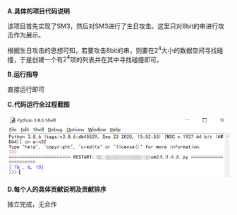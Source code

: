 **A.具体的项目代码说明**

该项目首先实现了SM3，然后对SM3进行了生日攻击。这里只对8bit的串进行攻击作为展示。

根据生日攻击的思想可知，若要攻击8bit的串，则要在$2^4$大小的数据空间寻找碰撞，于是创建一个有$2^4$项的列表并在其中寻找碰撞即可。

**B.运行指导**

直接运行即可

**C.代码运行全过程截图**

![result.png](https://github.com/SD19wyh/Projections/blob/main/2_biratk/result.png)

**D.每个人的具体贡献说明及贡献排序**

独立完成，无合作
